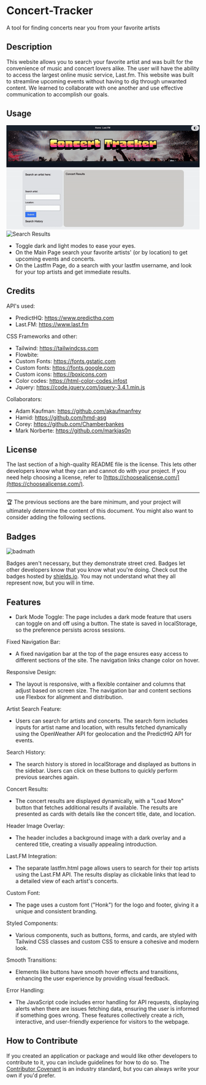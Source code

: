 # Concert-Tracker
A tool for finding concerts near you from your favorite artists

## Description
This website allows you to search your favorite artist and was built for the convenience of music and concert lovers alike.
The user will have the ability to access the largest online music service, Last.fm.
This website was built to streamline upcoming events without having to dig through unwanted content. 
We learned to collaborate with one another and use effective communication to accomplish our goals.





## Usage

![a screenshot of the webpage](img/ScreenRecording2024-07-17at10.08.22AM-ezgif.com-video-to-gif-converter.gif)
![Search Results](img/homepage2.gif)
- Toggle dark and light modes to ease your eyes.
- On the Main Page search your favorite artists' (or by location) to get upcoming events and concerts.
- On the Lastfm Page, do a search with your lastfm username, and look for your top artists and get immediate results. 


## Credits

API's used:
- PredictHQ: https://www.predicthq.com
- Last.FM: https://www.last.fm

CSS Frameworks and other:
- Tailwind: https://tailwindcss.com
- Flowbite: 
- Custom Fonts: https://fonts.gstatic.com
- Custom fonts: https://fonts.google.com
- Custom icons: https://boxicons.com
- Color codes: https://html-color-codes.infost
- Jquery: https://code.jquery.com/jquery-3.4.1.min.js

Collaborators:
- Adam Kaufman: https://github.com/akaufmanfrey
- Hamid: https://github.com/hmd-asg
- Corey: https://github.com/Chamberbankes
- Mark Norberte: https://github.com/markjas0n



## License

The last section of a high-quality README file is the license. This lets other developers know what they can and cannot do with your project. If you need help choosing a license, refer to [https://choosealicense.com/](https://choosealicense.com/).

---

🏆 The previous sections are the bare minimum, and your project will ultimately determine the content of this document. You might also want to consider adding the following sections.

## Badges

![badmath](https://img.shields.io/github/languages/top/nielsenjared/badmath)

Badges aren't necessary, but they demonstrate street cred. Badges let other developers know that you know what you're doing. Check out the badges hosted by [shields.io](https://shields.io/). You may not understand what they all represent now, but you will in time.

## Features

- Dark Mode Toggle:
The page includes a dark mode feature that users can toggle on and off using a button. The state is saved in localStorage, so the preference persists across sessions.

Fixed Navigation Bar:
- A fixed navigation bar at the top of the page ensures easy access to different sections of the site. The navigation links change color on hover.

Responsive Design:
- The layout is responsive, with a flexible container and columns that adjust based on screen size. The navigation bar and content sections use Flexbox for alignment and distribution.

Artist Search Feature:
- Users can search for artists and concerts. The search form includes inputs for artist name and location, with results fetched dynamically using the OpenWeather API for geolocation and the PredictHQ API for events.

Search History:
- The search history is stored in localStorage and displayed as buttons in the sidebar. Users can click on these buttons to quickly perform previous searches again.

Concert Results:
- The concert results are displayed dynamically, with a "Load More" button that fetches additional results if available. The results are presented as cards with details like the concert title, date, and location.

Header Image Overlay:
- The header includes a background image with a dark overlay and a centered title, creating a visually appealing introduction.

Last.FM Integration:
- The separate lastfm.html page allows users to search for their top artists using the Last.FM API. The results display as clickable links that lead to a detailed view of each artist's concerts.

Custom Font:
- The page uses a custom font ("Honk") for the logo and footer, giving it a unique and consistent branding.

Styled Components:
- Various components, such as buttons, forms, and cards, are styled with Tailwind CSS classes and custom CSS to ensure a cohesive and modern look.

Smooth Transitions:
- Elements like buttons have smooth hover effects and transitions, enhancing the user experience by providing visual feedback.

Error Handling:
- The JavaScript code includes error handling for API requests, displaying alerts when there are issues fetching data, ensuring the user is informed if something goes wrong.
These features collectively create a rich, interactive, and user-friendly experience for visitors to the webpage.

## How to Contribute

If you created an application or package and would like other developers to contribute to it, you can include guidelines for how to do so. The [Contributor Covenant](https://www.contributor-covenant.org/) is an industry standard, but you can always write your own if you'd prefer.

